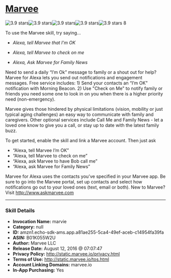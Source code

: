 # [Marvee](http://alexa.amazon.com/#skills/amzn1.echo-sdk-ams.app.a81ae255-5ca4-49ef-aceb-c14954fa39fa)
![3.9 stars](../../images/ic_star_black_18dp_1x.png)![3.9 stars](../../images/ic_star_black_18dp_1x.png)![3.9 stars](../../images/ic_star_black_18dp_1x.png)![3.9 stars](../../images/ic_star_half_black_18dp_1x.png)![3.9 stars](../../images/ic_star_border_black_18dp_1x.png) 8

To use the Marvee skill, try saying...

* *Alexa, tell Marvee that I'm OK*

* *Alexa, tell Marvee to check on me*

* *Alexa, Ask Marvee for Family News*

Need to send a daily “I’m Ok” message to family or a shout out for help? Marvee for Alexa lets you send out notifications and engagement messages.  Free service includes: 1) Send your contacts an “I’m OK" notification with Morning Beacon.  2) Use "Check on Me" to notify family or friends you need some one to look in on you when there is a higher priority need (non-emergency).

Marvee gives those hindered by physical limitations (vision, mobility or just typical aging challenges) an easy way to communicate with family and caregivers. Other optional services include Call Me and Family News - let a loved one know to give you a call, or stay up to date with the latest family buzz. 

To get started, enable the skill and link a Marvee account. 
Then just ask

-  “Alexa, tell Marvee I’m OK” 
-  “Alexa, tell Marvee to check on me”
-  “Alexa, ask Marvee to have Bob call me”
-  “Alexa, ask Marvee for Family News”

Marvee for Alexa uses the contacts you’ve specified in your Marvee app. Be sure to go into the Marvee portal, set up contacts and select how notifications go out to your loved ones (text, email or both). 
New to Marvee? Visit http://www.askmarvee.com

***

### Skill Details

* **Invocation Name:** marvie
* **Category:** null
* **ID:** amzn1.echo-sdk-ams.app.a81ae255-5ca4-49ef-aceb-c14954fa39fa
* **ASIN:** B01K055W2U
* **Author:** Marvee LLC
* **Release Date:** August 12, 2016 @ 07:07:47
* **Privacy Policy:** http://static.marvee.io/privacy.html
* **Terms of Use:** http://static.marvee.io/tos.html
* **Account Linking Domains:** marvee.io
* **In-App Purchasing:** Yes

